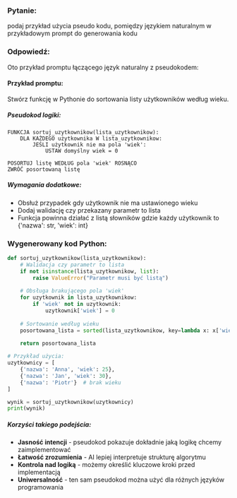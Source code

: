 ### Pytanie:

podaj przykład użycia pseudo kodu, pomiędzy językiem naturalnym w przykładowym prompt do generowania kodu

### Odpowiedź:

Oto przykład promptu łączącego język naturalny z pseudokodem:

#### Przykład promptu:

Stwórz funkcję w Pythonie do sortowania listy użytkowników według wieku.

##### Pseudokod logiki:
```
FUNKCJA sortuj_uzytkownikow(lista_uzytkownikow):
    DLA KAŻDEGO użytkownika W lista_uzytkownikow:
        JEŚLI użytkownik nie ma pola 'wiek':
            USTAW domyślny wiek = 0

POSORTUJ listę WEDŁUG pola 'wiek' ROSNĄCO
ZWRÓĆ posortowaną listę
```
##### Wymagania dodatkowe:
- Obsłuż przypadek gdy użytkownik nie ma ustawionego wieku
- Dodaj walidację czy przekazany parametr to lista
- Funkcja powinna działać z listą słowników gdzie każdy użytkownik to {'nazwa': str, 'wiek': int}


### Wygenerowany kod Python:
```python
def sortuj_uzytkownikow(lista_uzytkownikow):
    # Walidacja czy parametr to lista
    if not isinstance(lista_uzytkownikow, list):
        raise ValueError("Parametr musi być listą")
    
    # Obsługa brakującego pola 'wiek'
    for uzytkownik in lista_uzytkownikow:
        if 'wiek' not in uzytkownik:
            uzytkownik['wiek'] = 0
    
    # Sortowanie według wieku
    posortowana_lista = sorted(lista_uzytkownikow, key=lambda x: x['wiek'])
    
    return posortowana_lista

# Przykład użycia:
uzytkownicy = [
    {'nazwa': 'Anna', 'wiek': 25},
    {'nazwa': 'Jan', 'wiek': 30},
    {'nazwa': 'Piotr'}  # brak wieku
]

wynik = sortuj_uzytkownikow(uzytkownicy)
print(wynik)
```
##### Korzyści takiego podejścia:

- **Jasność intencji** - pseudokod pokazuje dokładnie jaką logikę chcemy zaimplementować
- **Łatwość zrozumienia** - AI lepiej interpretuje strukturę algorytmu
- **Kontrola nad logiką** - możemy określić kluczowe kroki przed implementacją
- **Uniwersalność** - ten sam pseudokod można użyć dla różnych języków programowania
